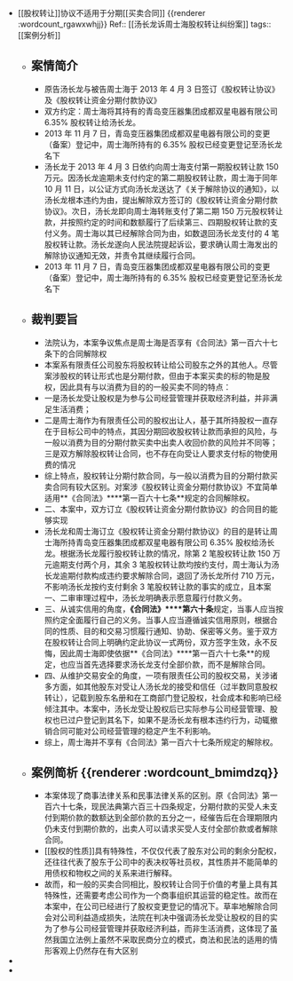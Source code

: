 - [[股权转让]]协议不适用于分期[[买卖合同]] {{renderer :wordcount_rgawxwhjj}}
  Ref:: [[汤长龙诉周士海股权转让纠纷案]]
  tags:: [[案例分析]]
	- ## 案情简介
		- 原告汤长龙与被告周士海于 2013 年 4 月 3 日签订《股权转让协议》及《股权转让资金分期付款协议》
		- 双方约定：周士海将其持有的青岛变压器集团成都双星电器有限公司 6.35% 股权转让给汤长龙。
		- 2013 年 11 月 7 日，青岛变压器集团成都双星电器有限公司的变更（备案）登记中，周士海所持有的 6.35% 股权已经变更登记至汤长龙名下
		- 汤长龙于 2013 年 4 月 3 日依约向周士海支付第一期股权转让款 150 万元。因汤长龙逾期未支付约定的第二期股权转让款，周士海于同年 10 月 11 日，以公证方式向汤长龙送达了《关于解除协议的通知》，以汤长龙根本违约为由，提出解除双方签订的《股权转让资金分期付款协议》。次日，汤长龙即向周士海转账支付了第二期 150 万元股权转让款，并按照约定的时间和数额履行了后续第三、四期股权转让款的支付义务。周士海以其已经解除合同为由，如数退回汤长龙支付的 4 笔股权转让款。汤长龙遂向人民法院提起诉讼，要求确认周士海发出的解除协议通知无效，并责令其继续履行合同。
		- 2013 年 11 月 7 日，青岛变压器集团成都双星电器有限公司的变更（备案）登记中，周士海所持有的 6.35% 股权已经变更登记至汤长龙名下
	- ## 裁判要旨
		- 法院认为，本案争议焦点是周士海是否享有《合同法》第一百六十七条下的合同解除权
		- 本案系有限责任公司股东将股权转让给公司股东之外的其他人。尽管案涉股权的转让形式也是分期付款，但由于本案买卖的标的物是股权，因此具有与以消费为目的的一般买卖不同的特点：
		- 一是汤长龙受让股权是为参与公司经营管理并获取经济利益，并非满足生活消费；
		- 二是周士海作为有限责任公司的股权出让人，基于其所持股权一直存在于目标公司中的特点，其因分期回收股权转让款而承担的风险，与一般以消费为目的分期付款买卖中出卖人收回价款的风险并不同等；三是双方解除股权转让合同，也不存在向受让人要求支付标的物使用费的情况
		- 综上特点，股权转让分期付款合同，与一般以消费为目的分期付款买卖合同有较大区别。对案涉《股权转让资金分期付款协议》不宜简单适用**《合同法》****第一百六十七条**规定的合同解除权。
		- 二、本案中，双方订立《股权转让资金分期付款协议》的合同目的能够实现
		- 汤长龙和周士海订立《股权转让资金分期付款协议》的目的是转让周士海所持青岛变压器集团成都双星电器有限公司 6.35% 股权给汤长龙。根据汤长龙履行股权转让款的情况，除第 2 笔股权转让款 150 万元逾期支付两个月，其余 3 笔股权转让款均按约支付，周士海认为汤长龙逾期付款构成违约要求解除合同，退回了汤长龙所付 710 万元，不影响汤长龙按约支付剩余 3 笔股权转让款的事实的成立，且本案一、二审审理过程中，汤长龙明确表示愿意履行付款义务。
		- 三、从诚实信用的角度，**《合同法》****第六十条**规定，当事人应当按照约定全面履行自己的义务。当事人应当遵循诚实信用原则，根据合同的性质、目的和交易习惯履行通知、协助、保密等义务。鉴于双方在股权转让合同上明确约定此协议一式两份，双方签字生效，永不反悔，因此周士海即使依据**《合同法》****第一百六十七条**的规定，也应当首先选择要求汤长龙支付全部价款，而不是解除合同。
		- 四、从维护交易安全的角度，一项有限责任公司的股权交易，关涉诸多方面，如其他股东对受让人汤长龙的接受和信任（过半数同意股权转让），记载到股东名册和在工商部门登记股权，社会成本和影响已经倾注其中。本案中，汤长龙受让股权后已实际参与公司经营管理、股权也已过户登记到其名下，如果不是汤长龙有根本违约行为，动辄撤销合同可能对公司经营管理的稳定产生不利影响。
		- 综上，周士海并不享有《合同法》第一百六十七条所规定的解除权。
	- ## 案例简析 {{renderer :wordcount_bmimdzq}}
		- 本案体现了商事法律关系和民事法律关系的区别。原《合同法》第一百六十七条，现民法典第六百三十四条规定，分期付款的买受人未支付到期价款的数额达到全部价款的五分之一，经催告后在合理期限内仍未支付到期价款的，出卖人可以请求买受人支付全部价款或者解除合同。
		- [[股权的性质]]具有特殊性，不仅仅代表了股东对公司的剩余分配权，还往往代表了股东于公司中的表决权等社员权，其性质并不能简单的用债权和物权之间的关系来进行解释。
		- 故而，和一般的买卖合同相比，股权转让合同于价值的考量上具有其特殊性，还需要考虑公司作为一个商事组织其运营的稳定性。故而在本案中，在公司已经进行了股权变更登记的情况下。草率地解除合同会对公司利益造成损失，法院在判决中强调汤长龙受让股权的目的实为了参与公司经营管理并获取经济利益，而非生活消费，这体现了虽然我国立法例上虽然不采取民商分立的模式，商法和民法的适用的情形客观上仍然存在有大区别
-
-